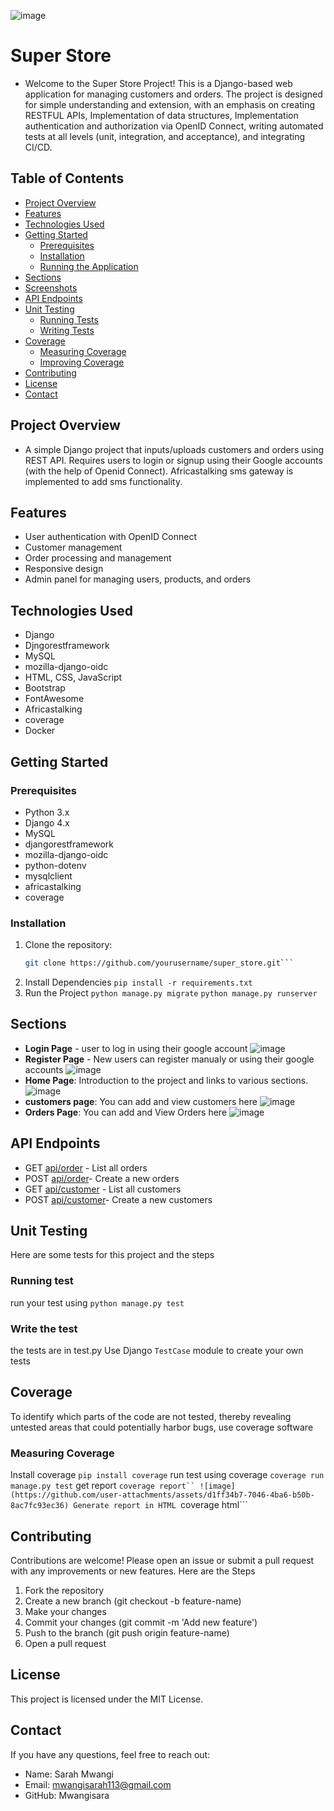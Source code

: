 ![image](https://github.com/user-attachments/assets/8d6c1b5f-46ee-4bfe-8b4b-532579a0de28)
# Super Store
- Welcome to the Super Store Project! This is a Django-based web application for managing customers and orders. The project is designed for simple understanding and extension, with an emphasis on creating RESTFUL APIs, Implementation of data structures, Implementation authentication and authorization via OpenID Connect, writing automated tests at all levels (unit, integration, and acceptance), and integrating CI/CD.
## Table of Contents
- [Project Overview](#project-overview)
- [Features](#features)
- [Technologies Used](#technologies-used)
- [Getting Started](#getting-started)
  - [Prerequisites](#prerequisites)
  - [Installation](#installation)
  - [Running the Application](#running-the-application)
- [Sections](#sections)
- [Screenshots](#screenshots)
- [API Endpoints](#api-endpoints)
- [Unit Testing](#unit-testing)
  - [Running Tests](#running-tests)
  - [Writing Tests](#writing-tests)
- [Coverage](#coverage)
  - [Measuring Coverage](#measuring-coverage)
  - [Improving Coverage](#improving-coverage)
- [Contributing](#contributing)
- [License](#license)
- [Contact](#contact)

## Project Overview
- A simple Django project that inputs/uploads customers and orders using REST API. Requires users to login or signup using their Google accounts (with the help of Openid Connect). Africastalking sms gateway is implemented to add sms functionality.
## Features

- User authentication with OpenID Connect
- Customer management
- Order processing and management
- Responsive design
- Admin panel for managing users, products, and orders

## Technologies Used

- Django
- Djngorestframework
- MySQL
- mozilla-django-oidc
- HTML, CSS, JavaScript
- Bootstrap
- FontAwesome
- Africastalking
- coverage
- Docker
## Getting Started

### Prerequisites

- Python 3.x
- Django 4.x
- MySQL
- djangorestframework
- mozilla-django-oidc
- python-dotenv
- mysqlclient
- africastalking
- coverage

### Installation

1. Clone the repository:
   ```sh
   git clone https://github.com/yourusername/super_store.git```
2. Install Dependencies
``` pip install -r requirements.txt ```
3. Run the Project
```python manage.py migrate```
```python manage.py runserver```
## Sections
- **Login Page** - user to log in using their google account
  ![image](https://github.com/user-attachments/assets/ffa2d78f-fb69-40f7-9299-643e7f026757)
- **Register Page** - New users can register manualy or using their google accounts
  ![image](https://github.com/user-attachments/assets/e7fc319c-ad56-47b4-93cf-9885705460ac)
- **Home Page**:  Introduction to the project and links to various sections.
  ![image](https://github.com/user-attachments/assets/8d6c1b5f-46ee-4bfe-8b4b-532579a0de28)
- **customers page**: You can add and view customers here
  ![image](https://github.com/user-attachments/assets/97a470ee-f3ea-4547-a237-9f9b688797d3)
- **Orders Page**: You can add and View Orders here
  ![image](https://github.com/user-attachments/assets/d0c05579-a9fa-4494-9107-dac9d161f1da)
## API Endpoints
- GET [api/order](http://127.0.0.1:8000/order/) - List all orders
- POST [api/order](http://127.0.0.1:8000/order/)- Create a new orders
- GET [api/customer](http://127.0.0.1:8000/customer/) - List all customers
- POST [api/customer](http://127.0.0.1:8000/customer/)- Create a new customers
## Unit Testing
Here are some tests for this project and the steps
### Running test
run your test using ```python manage.py test```
### Write the test
the tests are in test.py
Use Django ```TestCase``` module to create your own tests
## Coverage
To identify which parts of the code are not tested, thereby revealing untested areas that could potentially harbor bugs, use coverage software
### Measuring Coverage
Install coverage ```pip install coverage```
run test using coverage ```coverage run manage.py test```
get report ```coverage report``
![image](https://github.com/user-attachments/assets/d1ff34b7-7046-4ba6-b50b-8ac7fc93ec36)
Generate report in HTML ```coverage html```
## Contributing
Contributions are welcome! Please open an issue or submit a pull request with any improvements or new features. Here are the Steps
  1. Fork the repository
  2. Create a new branch (git checkout -b feature-name)
  3. Make your changes
  4. Commit your changes (git commit -m 'Add new feature')
  5. Push to the branch (git push origin feature-name)
  6. Open a pull request
## License
This project is licensed under the MIT License.
## Contact
If you have any questions, feel free to reach out:
  - Name: Sarah Mwangi
  - Email: mwangisarah113@gmail.com
  - GitHub: Mwangisara

